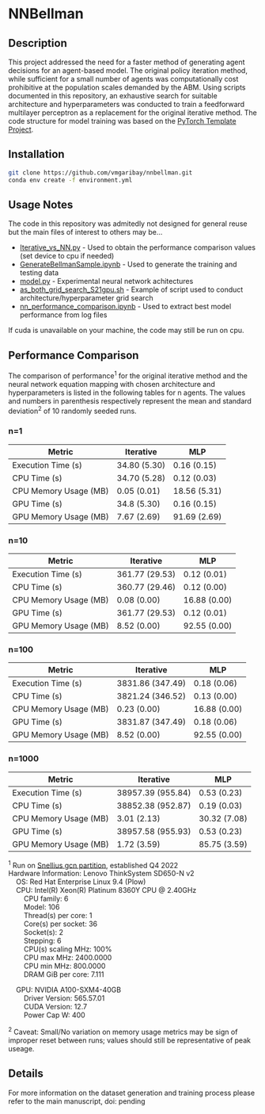 # NNBellman

## Description
This project addressed the need for a faster method of generating agent decisions for an agent-based model. The original policy iteration method, while sufficient for a small number of agents was computationally cost prohibitive at the population scales demanded by the ABM. Using scripts documented in this repository, an exhaustive search for suitable architecture and hyperparameters was conducted to train a feedforward multilayer perceptron as a replacement for the original iterative method.
The code structure for model training was based on the [PyTorch Template Project](https://github.com/victoresque/pytorch-template/).


## Installation
```bash
git clone https://github.com/vmgaribay/nnbellman.git
conda env create -f environment.yml
```

## Usage Notes 
The code in this repository was admitedly not designed for general reuse but the main files of interest to others may be...


- [Iterative_vs_NN.py](/Iterative_vs_NN.py) - Used to obtain the performance comparison values (set device to cpu if needed)
- [GenerateBellmanSample.ipynb](/GenerateBellmanSample.ipynb) - Used to generate the training and testing data
- [model.py](/model/model.py) - Experimental neural network achitectures 
- [as_both_grid_search_S21gpu.sh](BatchRuns/GridSearch/as_both_grid_search_S21gpu.sh) - Example of script used to conduct architecture/hyperparameter grid search
- [nn_performance_comparison.ipynb](nn_performance_comparison.ipynb) - Used to extract best model performance from log files

If cuda is unavailable on your machine, the code may still be run on cpu.

## Performance Comparison
The comparison of performance<sup>1</sup> for the original iterative method and the neural network equation mapping with chosen architecture and hyperparameters is listed in the following tables for n agents. The values and numbers in parenthesis respectively represent the mean and standard deviation<sup>2</sup> of 10 randomly seeded runs.
### n=1
| Metric | Iterative | MLP |
|--------|-----------|-----|
| Execution Time (s) | 34.80 (5.30) | 0.16 (0.15) |
| CPU Time (s) | 34.70 (5.28) | 0.12 (0.03) |
| CPU Memory Usage (MB) | 0.05 (0.01) | 18.56 (5.31) |
| GPU Time (s) | 34.8 (5.30) | 0.16 (0.15) |
| GPU Memory Usage (MB) | 7.67 (2.69) | 91.69 (2.69) |

### n=10
| Metric | Iterative | MLP |
|--------|-----------|-----|
| Execution Time (s) | 361.77 (29.53) | 0.12 (0.01) |
| CPU Time (s) | 360.77 (29.46) | 0.12 (0.00) |
| CPU Memory Usage (MB) | 0.08 (0.00) | 16.88 (0.00) |
| GPU Time (s) | 361.77 (29.53) | 0.12 (0.01) |
| GPU Memory Usage (MB) | 8.52 (0.00) | 92.55 (0.00) |

### n=100
| Metric | Iterative | MLP |
|--------|-----------|-----|
| Execution Time (s) | 3831.86 (347.49) | 0.18 (0.06) |
| CPU Time (s) | 3821.24 (346.52) | 0.13 (0.00) |
| CPU Memory Usage (MB) | 0.23 (0.00) | 16.88 (0.00) |
| GPU Time (s) | 3831.87 (347.49) | 0.18 (0.06) |
| GPU Memory Usage (MB) | 8.52 (0.00) | 92.55 (0.00) |

### n=1000
| Metric | Iterative | MLP |
|--------|-----------|-----|
| Execution Time (s) | 38957.39 (955.84) | 0.53 (0.23) |
| CPU Time (s) | 38852.38 (952.87) | 0.19 (0.03) |
| CPU Memory Usage (MB) | 3.01 (2.13) | 30.32 (7.08) |
| GPU Time (s) | 38957.58 (955.93) | 0.53 (0.23) |
| GPU Memory Usage (MB) | 1.72 (3.59) | 85.75 (3.59) |


<sup>1</sup> Run on [Snellius gcn partition](https://servicedesk.surf.nl/wiki/spaces/WIKI/pages/30660208/Snellius+hardware), established Q4 2022\
Hardware Information: 
Lenovo ThinkSystem SD650-N v2\
&nbsp;&nbsp;&nbsp;&nbsp;OS: Red Hat Enterprise Linux 9.4 (Plow)\
&nbsp;&nbsp;&nbsp;&nbsp;CPU: Intel(R) Xeon(R) Platinum 8360Y CPU @ 2.40GHz\
&nbsp;&nbsp;&nbsp;&nbsp;&nbsp;&nbsp;&nbsp;&nbsp;CPU family:           6\
&nbsp;&nbsp;&nbsp;&nbsp;&nbsp;&nbsp;&nbsp;&nbsp;Model:                106\
&nbsp;&nbsp;&nbsp;&nbsp;&nbsp;&nbsp;&nbsp;&nbsp;Thread(s) per core:   1\
&nbsp;&nbsp;&nbsp;&nbsp;&nbsp;&nbsp;&nbsp;&nbsp;Core(s) per socket:   36\
&nbsp;&nbsp;&nbsp;&nbsp;&nbsp;&nbsp;&nbsp;&nbsp;Socket(s):            2\
&nbsp;&nbsp;&nbsp;&nbsp;&nbsp;&nbsp;&nbsp;&nbsp;Stepping:             6\
&nbsp;&nbsp;&nbsp;&nbsp;&nbsp;&nbsp;&nbsp;&nbsp;CPU(s) scaling MHz:   100%\
&nbsp;&nbsp;&nbsp;&nbsp;&nbsp;&nbsp;&nbsp;&nbsp;CPU max MHz:          2400.0000\
&nbsp;&nbsp;&nbsp;&nbsp;&nbsp;&nbsp;&nbsp;&nbsp;CPU min MHz:          800.0000\
&nbsp;&nbsp;&nbsp;&nbsp;&nbsp;&nbsp;&nbsp;&nbsp;DRAM GiB per core:    7.111

&nbsp;&nbsp;&nbsp;&nbsp;GPU: NVIDIA A100-SXM4-40GB\
&nbsp;&nbsp;&nbsp;&nbsp;&nbsp;&nbsp;&nbsp;&nbsp;Driver Version:       565.57.01\
&nbsp;&nbsp;&nbsp;&nbsp;&nbsp;&nbsp;&nbsp;&nbsp;CUDA Version:         12.7\
&nbsp;&nbsp;&nbsp;&nbsp;&nbsp;&nbsp;&nbsp;&nbsp;Power Cap W:          400

<sup>2</sup> Caveat: Small/No variation on memory usage metrics may be sign of improper reset between runs; values should still be representative of peak useage.


## Details
For more information on the dataset generation and training process please refer to the main manuscript, doi: pending
```